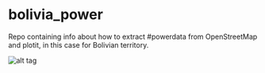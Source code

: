 # bolivia_power
Repo containing info about how to extract #powerdata from OpenStreetMap and plotit, in this case for Bolivian territory.

![alt tag](https://raw.githubusercontent.com/stanlee321/bolivia_power/index.png)
